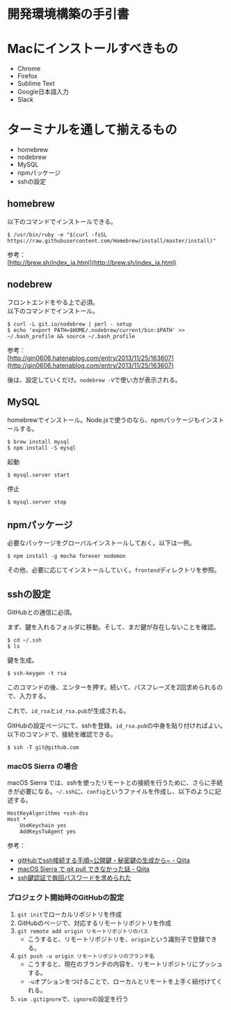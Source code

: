 # 開発環境構築の手引書

# Macにインストールすべきもの

- Chrome
- Firefox
- Sublime Text
- Google日本語入力
- Slack

# ターミナルを通して揃えるもの

- homebrew
- nodebrew
- MySQL
- npmパッケージ
- sshの設定


## homebrew

以下のコマンドでインストールできる。

```
$ /usr/bin/ruby -e "$(curl -fsSL https://raw.githubusercontent.com/Homebrew/install/master/install)"
```

参考：  
[http://brew.sh/index_ja.html](http://brew.sh/index_ja.html)


## nodebrew

フロントエンドをやる上で必須。  
以下のコマンドでインストール。

```
$ curl -L git.io/nodebrew | perl - setup
$ echo 'export PATH=$HOME/.nodebrew/current/bin:$PATH' >> ~/.bash_profile && source ~/.bash_profile
```

参考：  
[http://gin0606.hatenablog.com/entry/2013/11/25/163607](http://gin0606.hatenablog.com/entry/2013/11/25/163607)

後は、設定していくだけ。```nodebrew -V```で使い方が表示される。


## MySQL

homebrewでインストール。Node.jsで使うのなら、npmパッケージもインストールする。

```
$ brew install mysql
$ npm install -S mysql
```

起動
```
$ mysql.server start
```

停止
```
$ mysql.server stop
```

## npmパッケージ

必要なパッケージをグローバルインストールしておく。以下は一例。

```
$ npm install -g mocha forever nodemon
```

その他、必要に応じてインストールしていく。```frontend```ディレクトリを参照。


## sshの設定

GitHubとの通信に必須。

まず、鍵を入れるフォルダに移動。そして、まだ鍵が存在しないことを確認。

```
$ cd ~/.ssh
$ ls
```

鍵を生成。

```
$ ssh-keygen -t rsa
```

このコマンドの後、エンターを押す。続いて、パスフレーズを2回求められるので、入力する。

これで、```id_rsa```と```id_rsa.pub```が生成される。

GitHubの設定ページにて、sshを登録。```id_rsa.pub```の中身を貼り付ければよい。  
以下のコマンドで、接続を確認できる。

```
$ ssh -T git@github.com
```

### macOS Sierra の場合

macOS Sierra では、sshを使ったリモートとの接続を行うために、さらに手続きが必要になる。```~/.ssh```に、```config```というファイルを作成し、以下のように記述する。

```
HostKeyAlgorithms +ssh-dss
Host *  
    UseKeychain yes
    AddKeysToAgent yes
```

参考：

- [gitHubでssh接続する手順~公開鍵・秘密鍵の生成から~ - Qiita](http://qiita.com/shizuma/items/2b2f873a0034839e47ce)
- [macOS Sierra で git pull できなかった話 - Qiita](http://qiita.com/totem2048/items/ec9d104a486e7a7f6243)
- [ssh鍵認証で毎回パスワードを求められた](http://blog.ikenie3.org/xibhuairunorokaraizu/)

### プロジェクト開始時のGitHubの設定

1. ```git init```でローカルリポジトリを作成
1. GitHubのページで、対応するリモートリポジトリを作成
1. ```git remote add origin リモートリポジトリのパス```
	- こうすると、リモートリポジトリを、```origin```という識別子で登録できる。
1. ```git push -u origin リモートリポジトリのブランチ名```
	- こうすると、現在のブランチの内容を、リモートリポジトリにプッシュする。
	- ```-u```オプションをつけることで、ローカルとリモートを上手く紐付けてくれる。
1. ```vim .gitignore```で、```ignore```の設定を行う

